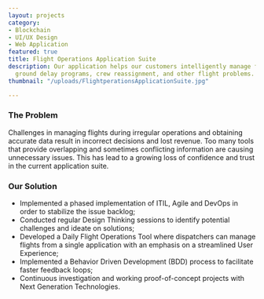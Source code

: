 ```yaml
---
layout: projects
category:
- Blockchain
- UI/UX Design
- Web Application
featured: true
title: Flight Operations Application Suite
description: Our application helps our customers intelligently manage flight delays/diversions/cancellations,
  ground delay programs, crew reassignment, and other flight problems.
thumbnail: "/uploads/FlightperationsApplicationSuite.jpg"

---
```

### The Problem

Challenges in managing flights during irregular operations and obtaining accurate data result in incorrect decisions and lost revenue. Too many tools that provide overlapping and sometimes conflicting information are causing unnecessary issues. This has lead to a growing loss of confidence and trust in the current application suite.

### Our Solution

* Implemented a phased implementation of ITIL, Agile and DevOps in order to stabilize the issue backlog;
* Conducted regular Design Thinking sessions to identify potential challenges and ideate on solutions;
* Developed a Daily Flight Operations Tool where dispatchers can manage flights from a single application with an emphasis on a streamlined User Experience;
* Implemented a Behavior Driven Development (BDD) process to facilitate faster feedback loops;
* Continuous investigation and working proof-of-concept projects with Next Generation Technologies.